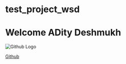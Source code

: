 # test_project_wsd


# Welcome ADity Deshmukh


![Github Logo](C:\Users\ADITYA\Desktop\Wallpapers)

[Github](https://github.githubassets.com/images/modules/logos_page/GitHub-Mark.png)

